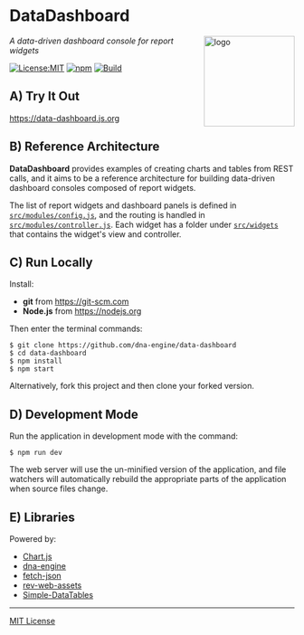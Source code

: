 # DataDashboard
<img src=https://dna-engine.org/graphics/dna-logo.png align=right width=160 alt=logo>

_A data-driven dashboard console for report widgets_

[![License:MIT](https://img.shields.io/badge/License-MIT-blue.svg)](https://github.com/dna-engine/data-dashboard/blob/main/LICENSE.txt)
[![npm](https://img.shields.io/npm/v/data-dashboard.svg)](https://www.npmjs.com/package/data-dashboard)
[![Build](https://github.com/dna-engine/data-dashboard/actions/workflows/run-spec-on-push.yaml/badge.svg)](https://github.com/dna-engine/data-dashboard/actions/workflows/run-spec-on-push.yaml)

## A) Try It Out
https://data-dashboard.js.org

## B) Reference Architecture
**DataDashboard** provides examples of creating charts and tables from REST calls, and it aims to
be a reference architecture for building data-driven dashboard consoles composed of report widgets.

The list of report widgets and dashboard panels is defined in
[`src/modules/config.js`](https://github.com/dna-engine/data-dashboard/blob/main/src/web-app/+page/modules/config.ts),
and the routing is handled in
[`src/modules/controller.js`](https://github.com/dna-engine/data-dashboard/blob/main/src/web-app/+page/modules/controller.ts).
Each widget has a folder under
[`src/widgets`](https://github.com/dna-engine/data-dashboard/tree/main/src/widgets)
that contains the widget's view and controller.

## C) Run Locally
Install:
* **git** from https://git-scm.com
* **Node.js** from https://nodejs.org

Then enter the terminal commands:
```
$ git clone https://github.com/dna-engine/data-dashboard
$ cd data-dashboard
$ npm install
$ npm start
```
Alternatively, fork this project and then clone your forked version.

## D) Development Mode
Run the application in development mode with the command:
```
$ npm run dev
```
The web server will use the un-minified version of the application, and file watchers will
automatically rebuild the appropriate parts of the application when source files change.

## E) Libraries
Powered by:
* [Chart.js](https://www.chartjs.org)
* [dna-engine](https://dna-engine.org)
* [fetch-json](https://www.npmjs.com/package/fetch-json)
* [rev-web-assets](https://www.npmjs.com/package/rev-web-assets)
* [Simple-DataTables](https://github.com/fiduswriter/Simple-DataTables)

---
[MIT License](LICENSE.txt)
